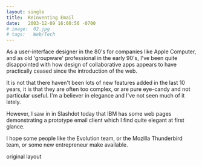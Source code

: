 ```yaml
---
layout: single
title:  Reinventing Email
date:   2003-12-09 16:00:56 -0700
# image:  02.jpg
# tags:   Web/Tech
---
```


As a user-interface designer in the 80's for companies like Apple Computer, and as old 'groupware' professional in the early 90's, I've been quite disappointed with how design of collaborative apps appears to have practically ceased since the introduction of the web.

It is not that there haven't been lots of new features added in the last 10 years, it is that they are often too complex, or are pure eye-candy and not particular useful. I'm a believer in elegance and I've not seen much of it lately.

However, I saw in in Slashdot today that IBM has some web pages demonstrating a prototype email client which I find quite elegant at first glance.

I hope some people like the Evolution team, or the Mozilla Thunderbird team, or some new entrepreneur make available.

original layout
